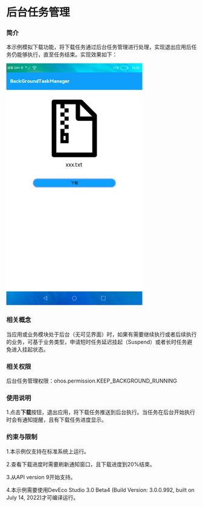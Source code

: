 # 后台任务管理

### 简介

本示例模拟下载功能，将下载任务通过后台任务管理进行处理，实现退出应用后任务仍能够执行，直至任务结束。实现效果如下：

![](./screenshots/device/backgroundtaskmanager.png)

### 相关概念

当应用或业务模块处于后台（无可见界面）时，如果有需要继续执行或者后续执行的业务，可基于业务类型，申请短时任务延迟挂起（Suspend）或者长时任务避免进入挂起状态。

### 相关权限

后台任务管理权限：ohos.permission.KEEP_BACKGROUND_RUNNING

### 使用说明

1.点击**下载**按钮，退出应用，将下载任务推送到后台执行。当任务在后台开始执行时会有通知提醒，且有下载任务进度显示。

### 约束与限制

1.本示例仅支持在标准系统上运行。

2.查看下载进度时需要刷新通知窗口，且下载进度到20%结束。

3.从API version 9开始支持。

4.本示例需要使用DevEco Studio 3.0 Beta4 (Build Version: 3.0.0.992, built on July 14, 2022)才可编译运行。